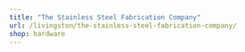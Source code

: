 ```yaml
---
title: "The Stainless Steel Fabrication Company"
url: /livingston/the-stainless-steel-fabrication-company/
shop: hardware
---
```

